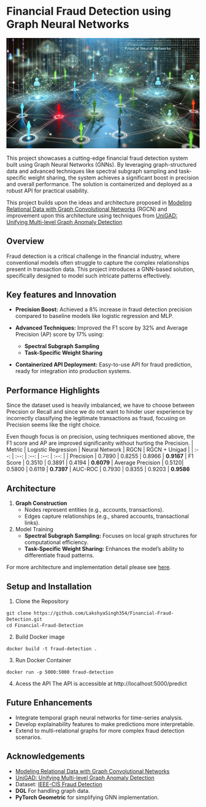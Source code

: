 # Financial Fraud Detection using Graph Neural Networks

![GNN Fraud Detection](img_landscape.webp)

This project showcases a cutting-edge financial fraud detection system built using Graph Neural Networks (GNNs). By leveraging graph-structured data and advanced techniques like spectral subgraph sampling and task-specific weight sharing, the system achieves a significant boost in precision and overall performance. The solution is containerized and deployed as a robust API for practical usability.

This project builds upon the ideas and architecture proposed in [Modeling Relational Data with Graph Convolutional Networks](https://arxiv.org/abs/1703.06103) (RGCN) and improvement upon this architecture using techniques from [UniGAD: Unifying Multi-level Graph Anomaly Detection](https://arxiv.org/abs/2411.06427)


## Overview
Fraud detection is a critical challenge in the financial industry, where conventional models often struggle to capture the complex relationships present in transaction data. This project introduces a GNN-based solution, specifically designed to model such intricate patterns effectively.

## Key features and Innovation
- **Precision Boost:** Achieved a 8% increase in fraud detection precision compared to baseline models like logistic regression and MLP.
- **Advanced Techniques:** Improved the F1 score by 32% and Average Precision (AP) score by 17% using:
    - **Spectral Subgraph Sampling**
    - **Task-Specific Weight Sharing**

- **Containerized API Deployment:** Easy-to-use API for fraud prediction, ready for integration into production systems.

## Performance Highlights
Since the dataset used is heavily imbalanced, we have to choose between Precsion or Recall and since we do not want to hinder user experience by incorrectly classifying the legitimate transactions as fraud, focusing on Precision seems like the right choice.

Even though focus is on precision, using techniques mentioned above, the F1 score and AP are improved significanlty without hurting the Precision.
| Metric | Logistic Regression | Neural Network | RGCN | RGCN + Unigad |
| :--: | :--: | :--: | :--: | :--: |
| Precision | 0.7890 | 0.8255 | 0.8966 | **0.9167**
| F1 Score | 0.3510 | 0.3891 | 0.4194 | **0.6079**
| Average Precision | 0.5120| 0.5800 | 0.6119 | **0.7397**
| AUC-ROC | 0.7930 | 0.8355 | 0.9203 | **0.9586**

## Architecture
1.	**Graph Construction**
     - Nodes represent entities (e.g., accounts, transactions).
     - Edges capture relationships (e.g., shared accounts, transactional links).
2. Model Training
    - **Spectral Subgraph Sampling:** Focuses on local graph structures for computational efficiency.
    - **Task-Specific Weight Sharing:** Enhances the model’s ability to differentiate fraud patterns. 

For more architecture and implementation detail please see [here](https://lakshyasingh.tech/fraud-detection).

## Setup and Installation
1.	Clone the Repository
```shell
git clone https://github.com/LakshyaSingh354/Financial-Fraud-Detection.git 
cd Financial-Fraud-Detection
```

2. Build Docker image
```shell
docker build -t fraud-detection .  
```

3. Run Docker Container
```shell
docker run -p 5000:5000 fraud-detection  
```

4. Acess the API
The API is accessible at http://localhost:5000/predict

## Future Enhancements
- Integrate temporal graph neural networks for time-series analysis.
- Develop explainability features to make predictions more interpretable.
- Extend to multi-relational graphs for more complex fraud detection scenarios.

## Acknowledgements
- [Modeling Relational Data with Graph Convolutional Networks](https://arxiv.org/abs/1703.06103)
- [UniGAD: Unifying Multi-level Graph Anomaly Detection](https://arxiv.org/abs/2411.06427)
- Dataset: [IEEE-CIS Fraud Detection](https://www.kaggle.com/competitions/ieee-fraud-detection/data)
- **DGL** For handling graph data.
- **PyTorch Geometric** for simplifying GNN implementation.